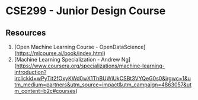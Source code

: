 # CSE299 - Junior Design Course

## Resources
1. [Open Machine Learning Course - OpenDataScience] (https://mlcourse.ai/book/index.html)
2. [Machine Learning Specialization - Andrew Ng] (https://www.coursera.org/specializations/machine-learning-introduction?irclickid=wPyTit2fOxyKWd0wX1ThBUWiUkCSBt3VYQeG0s0&irgwc=1&utm_medium=partners&utm_source=impact&utm_campaign=4863057&utm_content=b2c#courses)